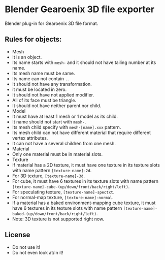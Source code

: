 # Blender Gearoenix 3D file exporter
Blender plug-in for Gearoenix 3D file format.

## Rules for objects:
- Mesh
 - It is an object.
 - Its name starts with `mesh-` and it should not have tailing number at its
   name.
 - Its mesh name must be same.
 - Its name can not contain `.`.
 - It should not have any transformation.
 - it must be located in zero.
 - It should not have not applied modifier.
 - All of its face must be triangle.
 - It should not have neither parent nor child.
- Model
 - It must have at least 1 mesh or 1 model as its child.
 - It name should not start with `mesh-`.
 - Its mesh child specify with `mesh-[name].xxx` pattern.
 - Its mesh child can not have different material that require different vertex
   attributes.
 - It can not have a several children from one mesh.
- Material
 - Only one material must be in material slots.
- Texture
 - If material has a 2D texture, it must have one texture in its texture slots
   with name pattern `[texture-name]-2d`.
 - For 3D texture, `[texture-name]-3d`.
 - For cube, it must have 6 textures in its texture slots
   with name pattern `[texture-name]-cube-(up/down/front/back/right/left)`.
 - For speculating texture, `[texture-name]-spectxt`.
 - For normal-map texture, `[texture-name]-normal`.
 - If a material has a baked environment-mapping cube texture, it must have 6
   textures in its texture slots with name pattern
   `[texture-name]-baked-(up/down/front/back/right/left)`.
 - Note: 3D texture is not supported right now.

## License
- Do not use it!
- Do not even look at/in it!
